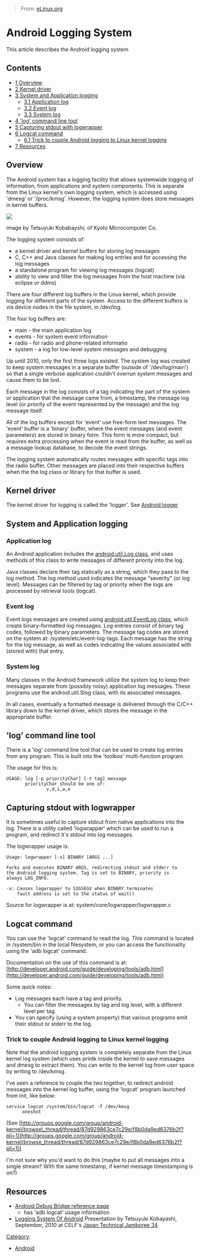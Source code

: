 > From: [eLinux.org](http://eLinux.org/Android_Logging_System "http://eLinux.org/Android_Logging_System")


# Android Logging System



This article describes the Android logging system

## Contents

-   [1 Overview](#overview)
-   [2 Kernel driver](#kernel-driver)
-   [3 System and Application logging](#system-and-application-logging)
    -   [3.1 Application log](#application-log)
    -   [3.2 Event log](#event-log)
    -   [3.3 System log](#system-log)
-   [4 'log' command line tool](#-log-command-line-tool)
-   [5 Capturing stdout with
    logwrapper](#capturing-stdout-with-logwrapper)
-   [6 Logcat command](#logcat-command)
    -   [6.1 Trick to couple Android logging to Linux kernel
        logging](#trick-to-couple-android-logging-to-linux-kernel-logging)
-   [7 Resources](#resources)

## Overview

The Android system has a logging facility that allows systemwide logging
of information, from applications and system components. This is
separate from the Linux kernel's own logging system, which is accessed
using 'dmesg' or '/proc/kmsg'. However, the logging system does store
messages in kernel buffers.

[![](http://eLinux.org/images/c/c9/Android-logging-kmc-kobayashi.png)](http://eLinux.org/File:Android-logging-kmc-kobayashi.png)

image by Tetsuyuki Kobabayshi, of Kyoto Microcomputer Co.

The logging system consists of:

-   a kernel driver and kernel buffers for storing log messages
-   C, C++ and Java classes for making log entries and for accessing the
    log messages
-   a standalone program for viewing log messages (logcat)
-   ability to view and filter the log messages from the host machine
    (via eclipse or ddms)

There are four different log buffers in the Linux kernel, which provide
logging for different parts of the system. Access to the different
buffers is via device nodes in the file system, in /dev/log.

The four log buffers are:

-   main - the main application log
-   events - for system event information
-   radio - for radio and phone-related informatio
-   system - a log for low-level system messages and debugging

Up until 2010, only the first three logs existed. The system log was
created to keep system messages in a separate buffer (outside of
'/dev/log/main') so that a single verbose application couldn't overrun
system messages and cause them to be lost.

Each message in the log consists of a tag indicating the part of the
system or application that the message came from, a timestamp, the
message log level (or *priority* of the event represented by the
message) and the log message itself.

All of the log buffers except for 'event' use free-form text messages.
The 'event' buffer is a 'binary' buffer, where the event messages (and
event parameters) are stored in binary form. This form is more compact,
but requires extra processing when the event is read from the buffer, as
well as a message lookup database, to decode the event strings.

The logging system automatically routes messages with specific tags into
the radio buffer. Other messages are placed into their respective
buffers when the the log class or library for that buffer is used.

## Kernel driver

The kernel driver for logging is called the 'logger'. See [Android
logger](http://eLinux.org/Android_logger "Android logger")

## System and Application logging

### Application log

An Android application includes the [android.util.Log
class](http://developer.android.com/reference/android/util/Log.html),
and uses methods of this class to write messages of different priority
into the log.

Java classes declare their tag statically as a string, which they pass
to the log method. The log method used indicates the message "severity"
(or log level). Messages can be filtered by tag or priority when the
logs are processed by retrieval tools (logcat).

### Event log

Event logs messages are created using [android.util.EventLog
class](http://developer.android.com/reference/android/util/EventLog.html),
which create binary-formatted log messages. Log entries consist of
binary tag codes, followed by binary parameters. The message tag codes
are stored on the system at: /system/etc/event-log-tags. Each message
has the string for the log message, as well as codes indicating the
values associated with (stored with) that entry.

### System log

Many classes in the Android framework utilize the system log to keep
their messages separate from (possibly noisy) application log messages.
These programs use the android.util.Slog class, with its associated
messages.

In all cases, eventually a formatted message is delivered through the
C/C++ library down to the kernel driver, which stores the message in the
appropriate buffer.

## 'log' command line tool

There is a 'log' command line tool that can be used to create log
entries from any program. This is built into the 'toolbox'
multi-function program.

The usage for this is:

    USAGE: log [-p priorityChar] [-t tag] message
           priorityChar should be one of:
                   v,d,i,w,e

## Capturing stdout with logwrapper

It is sometimes useful to capture stdout from native applications into
the log. There is a utility called 'logwrapper' which can be used to run
a program, and redirect it's stdout into log messages.

The logwrapper usage is:

    Usage: logwrapper [-x] BINARY [ARGS ...]

    Forks and executes BINARY ARGS, redirecting stdout and stderr to
    the Android logging system. Tag is set to BINARY, priority is
    always LOG_INFO.

    -x: Causes logwrapper to SIGSEGV when BINARY terminates
        fault address is set to the status of wait()

Source for logwrapper is at: system/core/logwrapper/logwrapper.c

## Logcat command

You can use the 'logcat' command to read the log. This command is
located in /system/bin in the local filesystem, or you can access the
functionality using the 'adb logcat' command.

Documentation on the use of this command is at:
[http://developer.android.com/guide/developing/tools/adb.html](http://developer.android.com/guide/developing/tools/adb.html)

Some quick notes:

-   Log messages each have a tag and priority.
    -   You can filter the messages by tag and log level, with a
        different level per tag.
-   You can specify (using a system property) that various programs emit
    their stdout or stderr to the log.

### Trick to couple Android logging to Linux kernel logging

Note that the android logging system is completely separate from the
Linux kernel log system (which uses printk inside the kernel to save
messages and dmesg to extract them). You can write to the kernel log
from user space by writing to /dev/kmsg.

I've seen a reference to couple the two together, to redirect android
messages into the kernel log buffer, using the 'logcat' program launched
from init, like below:

    service logcat /system/bin/logcat -f /dev/kmsg
          oneshot

(See
[http://groups.google.com/group/android-kernel/browse\_thread/thread/87d929863ce7c29e/f8b0da9ed6376b2f?pli=1](http://groups.google.com/group/android-kernel/browse_thread/thread/87d929863ce7c29e/f8b0da9ed6376b2f?pli=1))

I'm not sure why you'd want to do this (maybe to put all messages into a
single stream? With the same timestamp, if kernel message timestamping
is on?)

## Resources

-   [Android Debug Bridge reference
    page](http://developer.android.com/guide/developing/tools/adb.html)
    - has 'adb logcat' usage information
-   [Logging System Of
    Android](http://blog.kmckk.com/archives/2936958.html) Presentation
    by Tetsuyuki Kobayashi, September, 2010 at CELF's [Japan Technical
    Jamboree
    34](../../.././dev_portals/Events/Japan_Technical_Jamboree_34/Japan_Technical_Jamboree_34.md "Japan Technical Jamboree 34")


[Category](http://eLinux.org/Special:Categories "Special:Categories"):

-   [Android](http://eLinux.org/Category:Android "Category:Android")

